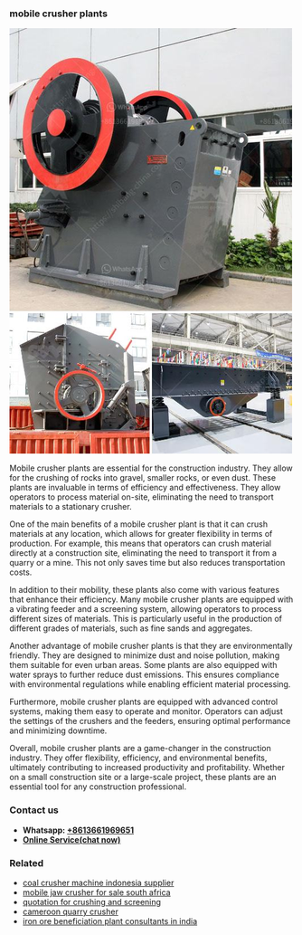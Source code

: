 <h3>mobile crusher plants</h3><img src='1708408384.jpg' alt=''><p>Mobile crusher plants are essential for the construction industry. They allow for the crushing of rocks into gravel, smaller rocks, or even dust. These plants are invaluable in terms of efficiency and effectiveness. They allow operators to process material on-site, eliminating the need to transport materials to a stationary crusher.</p><p>One of the main benefits of a mobile crusher plant is that it can crush materials at any location, which allows for greater flexibility in terms of production. For example, this means that operators can crush material directly at a construction site, eliminating the need to transport it from a quarry or a mine. This not only saves time but also reduces transportation costs.</p><p>In addition to their mobility, these plants also come with various features that enhance their efficiency. Many mobile crusher plants are equipped with a vibrating feeder and a screening system, allowing operators to process different sizes of materials. This is particularly useful in the production of different grades of materials, such as fine sands and aggregates.</p><p>Another advantage of mobile crusher plants is that they are environmentally friendly. They are designed to minimize dust and noise pollution, making them suitable for even urban areas. Some plants are also equipped with water sprays to further reduce dust emissions. This ensures compliance with environmental regulations while enabling efficient material processing.</p><p>Furthermore, mobile crusher plants are equipped with advanced control systems, making them easy to operate and monitor. Operators can adjust the settings of the crushers and the feeders, ensuring optimal performance and minimizing downtime.</p><p>Overall, mobile crusher plants are a game-changer in the construction industry. They offer flexibility, efficiency, and environmental benefits, ultimately contributing to increased productivity and profitability. Whether on a small construction site or a large-scale project, these plants are an essential tool for any construction professional.</p><h3>Contact us</h3><ul><li><strong>Whatsapp:&nbsp;<a href="https://wa.me/8613661969651">+8613661969651</a></strong></li><li><a href="https://swt.shibang-china.com/?git&amp;zhl&amp;mobile crusher plants"><strong>Online Service(chat now)</strong></a></li></ul><h3>Related</h3><ul><li><a href='coal crusher machine indonesia supplier.md'>coal crusher machine indonesia supplier</a></li><li><a href='mobile jaw crusher for sale south africa.md'>mobile jaw crusher for sale south africa</a></li><li><a href='quotation for crushing and screening.md'>quotation for crushing and screening</a></li><li><a href='cameroon quarry crusher.md'>cameroon quarry crusher</a></li><li><a href='iron ore beneficiation plant consultants in india.md'>iron ore beneficiation plant consultants in india</a></li></ul>